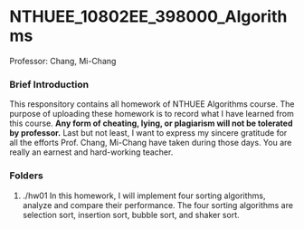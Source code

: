 # NTHUEE_10802EE_398000_Algorithms
Professor: Chang, Mi-Chang

### Brief Introduction
This responsitory contains all homework of NTHUEE Algorithms course. The purpose of uploading these homework is to record what I have learned from this course. **Any form of cheating, lying, or plagiarism will not be tolerated by professor.** Last but not least, I want to express my sincere gratitude for all the efforts Prof. Chang, Mi-Chang have taken during those days. You are really an earnest and hard-working teacher.

### Folders
1. ./hw01
  In this homework, I will implement four sorting algorithms, analyze and compare their performance. The four sorting algorithms are selection sort, insertion sort, bubble sort, and shaker sort. 
